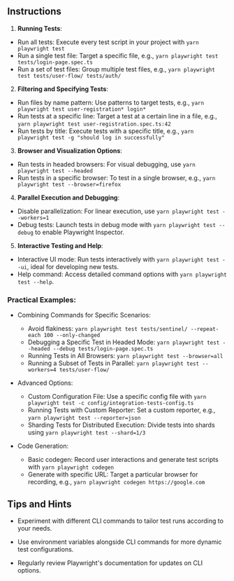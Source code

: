 ## Instructions
1. **Running Tests**:
- Run all tests: Execute every test script in your project with `yarn playwright test`
- Run a single test file: Target a specific file, e.g., `yarn playwright test tests/login-page.spec.ts`
- Run a set of test files: Group multiple test files, e.g., `yarn playwright test tests/user-flow/ tests/auth/`

2. **Filtering and Specifying Tests**:
- Run files by name pattern: Use patterns to target tests, e.g., `yarn playwright test user-registration* login*`
- Run tests at a specific line: Target a test at a certain line in a file, e.g., `yarn playwright test user-registration.spec.ts:42`
- Run tests by title: Execute tests with a specific title, e.g., `yarn playwright test -g "should log in successfully"`

3. **Browser and Visualization Options**:
- Run tests in headed browsers: For visual debugging, use `yarn playwright test --headed`
- Run tests in a specific browser: To test in a single browser, e.g., `yarn playwright test --browser=firefox`

4. **Parallel Execution and Debugging**:
- Disable parallelization: For linear execution, use `yarn playwright test --workers=1`
- Debug tests: Launch tests in debug mode with `yarn playwright test --debug` to enable Playwright Inspector.

5. **Interactive Testing and Help**:
- Interactive UI mode: Run tests interactively with `yarn playwright test --ui`, ideal for developing new tests.
- Help command: Access detailed command options with `yarn playwright test --help`.

### Practical Examples:
- Combining Commands for Specific Scenarios:
    - Avoid flakiness: `yarn playwright test tests/sentinel/ --repeat-each 100 --only-changed`
    - Debugging a Specific Test in Headed Mode: `yarn playwright test --headed --debug tests/login-page.spec.ts`
    - Running Tests in All Browsers: `yarn playwright test --browser=all`
    - Running a Subset of Tests in Parallel: `yarn playwright test --workers=4 tests/user-flow/`

- Advanced Options:
  - Custom Configuration File: Use a specific config file with `yarn playwright test -c config/integration-tests-config.ts`
  - Running Tests with Custom Reporter: Set a custom reporter, e.g., `yarn playwright test --reporter=json`
  - Sharding Tests for Distributed Execution: Divide tests into shards using `yarn playwright test --shard=1/3`

- Code Generation:
  - Basic codegen: Record user interactions and generate test scripts with `yarn playwright codegen`
  - Generate with specific URL: Target a particular browser for recording, e.g., `yarn playwright codegen https://google.com`

## Tips and Hints

- Experiment with different CLI commands to tailor test runs according to your needs.

- Use environment variables alongside CLI commands for more dynamic test configurations.

- Regularly review Playwright's documentation for updates on CLI options.
